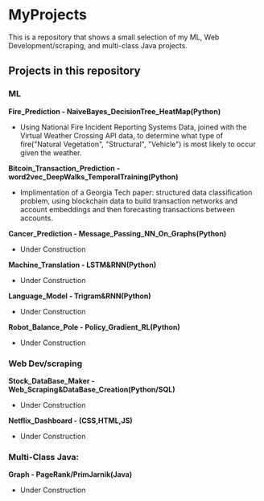 # MyProjects

This is a repository that shows a small selection of my ML, Web Development/scraping, and multi-class Java projects.

## Projects in this repository

### ML

**Fire_Prediction - NaiveBayes_DecisionTree_HeatMap(Python)**

- Using National Fire Incident Reporting Systems Data, joined with the Virtual Weather Crossing API data, to determine what type of fire("Natural Vegetation", "Structural", "Vehicle") is most likely to occur given the weather.

**Bitcoin_Transaction_Prediction - word2vec_DeepWalks_TemporalTraining(Python)**

- Implimentation of a Georgia Tech paper: structured data classification problem, using blockchain data to build transaction networks and account embeddings and then forecasting transactions between accounts.

**Cancer_Prediction - Message_Passing_NN_On_Graphs(Python)**
- Under Construction

**Machine_Translation - LSTM&RNN(Python)**
- Under Construction

**Language_Model - Trigram&RNN(Python)**
- Under Construction

**Robot_Balance_Pole - Policy_Gradient_RL(Python)**
- Under Construction

### Web Dev/scraping

**Stock_DataBase_Maker - Web_Scraping&DataBase_Creation(Python/SQL)**
- Under Construction

**Netflix_Dashboard - (CSS,HTML,JS)**
- Under Construction

### Multi-Class Java:
**Graph - PageRank/PrimJarnik(Java)**
- Under Construction





